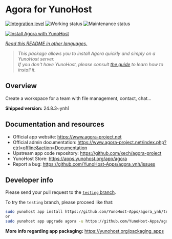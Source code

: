<!--
N.B.: This README was automatically generated by <https://github.com/YunoHost/apps/tree/master/tools/readme_generator>
It shall NOT be edited by hand.
-->

# Agora for YunoHost

[![Integration level](https://dash.yunohost.org/integration/agora.svg)](https://ci-apps.yunohost.org/ci/apps/agora/) ![Working status](https://ci-apps.yunohost.org/ci/badges/agora.status.svg) ![Maintenance status](https://ci-apps.yunohost.org/ci/badges/agora.maintain.svg)

[![Install Agora with YunoHost](https://install-app.yunohost.org/install-with-yunohost.svg)](https://install-app.yunohost.org/?app=agora)

*[Read this README in other languages.](./ALL_README.md)*

> *This package allows you to install Agora quickly and simply on a YunoHost server.*  
> *If you don't have YunoHost, please consult [the guide](https://yunohost.org/install) to learn how to install it.*

## Overview

Create a workspace for a team with file management, contact, chat...

**Shipped version:** 24.8.3~ynh1
## Documentation and resources

- Official app website: <https://www.agora-project.net>
- Official admin documentation: <https://www.agora-project.net/index.php?ctrl=offline&action=Documentation>
- Upstream app code repository: <https://github.com/xech/agora-project>
- YunoHost Store: <https://apps.yunohost.org/app/agora>
- Report a bug: <https://github.com/YunoHost-Apps/agora_ynh/issues>

## Developer info

Please send your pull request to the [`testing` branch](https://github.com/YunoHost-Apps/agora_ynh/tree/testing).

To try the `testing` branch, please proceed like that:

```bash
sudo yunohost app install https://github.com/YunoHost-Apps/agora_ynh/tree/testing --debug
or
sudo yunohost app upgrade agora -u https://github.com/YunoHost-Apps/agora_ynh/tree/testing --debug
```

**More info regarding app packaging:** <https://yunohost.org/packaging_apps>

